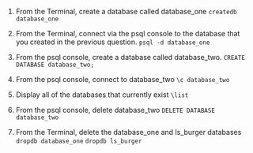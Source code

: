 1) From the Terminal, create a database called database_one
`createdb database_one`

2) From the Terminal, connect via the psql console to the database that you created in the previous question.
`psql -d database_one`

3) From the psql console, create a database called database_two.
`CREATE DATABASE database_two;`

4) From the psql console, connect to database_two
`\c database_two`

5) Display all of the databases that currently exist
`\list`

6) From the psql console, delete database_two
`DELETE DATABASE database_two`

7) From the Terminal, delete the database_one and ls_burger databases
`dropdb database_one`
`dropdb ls_burger`
